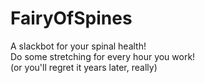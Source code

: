 # FairyOfSpines
A slackbot for your spinal health!  
Do some stretching for every hour you work!  
(or you'll regret it years later, really)  

